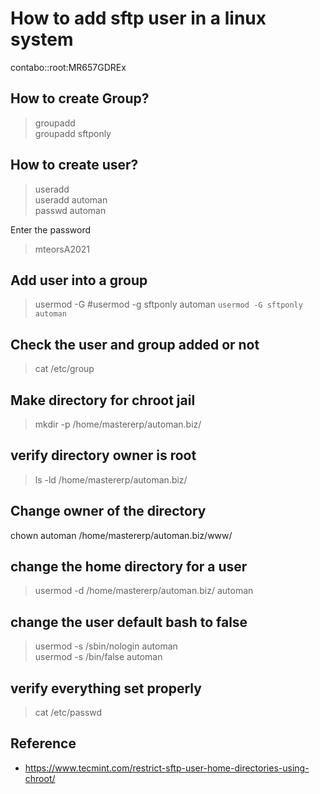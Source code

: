 # How to add sftp user in a linux system

contabo::root:MR657GDREx

## How to create Group?
> groupadd <groupName> \
> groupadd sftponly

## How to create user?
> useradd <userName> \
> useradd automan \
> passwd automan

Enter the password
> mteorsA2021

## Add user into a group
> usermod -G <groupName> <userName>
> #usermod -g sftponly automan
> ```usermod -G sftponly automan```

## Check the user and group added or not
> cat /etc/group

## Make directory for chroot jail
> mkdir -p /home/mastererp/automan.biz/

## verify directory owner is root
> ls -ld /home/mastererp/automan.biz/

## Change owner of the directory
chown automan /home/mastererp/automan.biz/www/

## change the home directory for a user
> usermod -d /home/mastererp/automan.biz/ automan

## change the user default bash to false
> usermod -s /sbin/nologin automan \
> usermod -s /bin/false automan

## verify everything set properly
> cat /etc/passwd
  
## Reference
* https://www.tecmint.com/restrict-sftp-user-home-directories-using-chroot/
  
